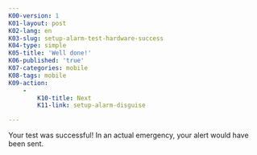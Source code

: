 ```yaml
---
K00-version: 1
K01-layout: post
K02-lang: en
K03-slug: setup-alarm-test-hardware-success
K04-type: simple
K05-title: 'Well done!'
K06-published: 'true'
K07-categories: mobile
K08-tags: mobile
K09-action:
    -
        K10-title: Next
        K11-link: setup-alarm-disguise

---
```


Your test was successful! In an actual emergency, your alert would have been sent.